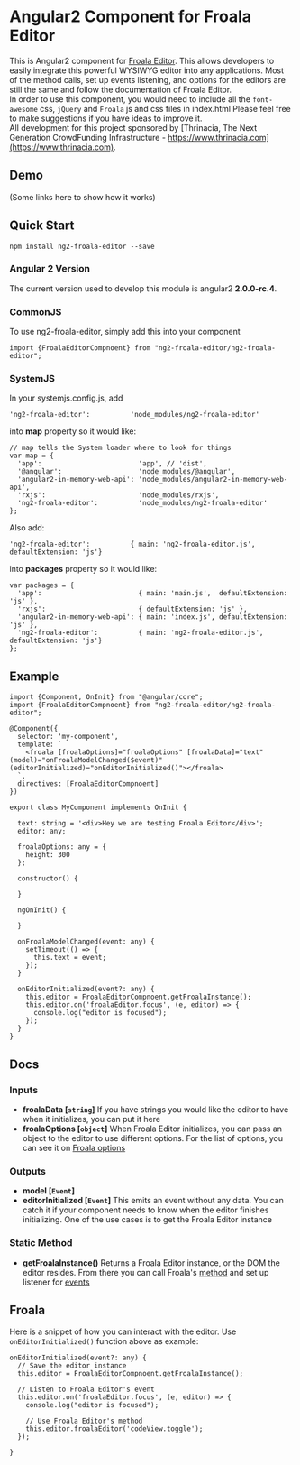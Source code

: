 # Angular2 Component for Froala Editor

This is Angular2 component for [Froala Editor](https://github.com/froala/wysiwyg-editor). This allows developers
to easily integrate this powerful WYSIWYG editor into any applications.
Most of the method calls, set up events listening, and options for the editors are still the same and follow the documentation of Froala Editor.  
In order to use this component, you would need to include all the `font-awesome` css, `jQuery` and `Froala` js and css files in index.html
Please feel free to make suggestions if you have ideas to improve it.  
All development for this project sponsored by [Thrinacia, The Next Generation CrowdFunding Infrastructure - https://www.thrinacia.com](https://www.thrinacia.com).

## Demo

(Some links here to show how it works)

## Quick Start

```
npm install ng2-froala-editor --save
```

### Angular 2 Version

The current version used to develop this module is angular2 **2.0.0-rc.4**.

### CommonJS

To use ng2-froala-editor, simply add this into your component
```
import {FroalaEditorCompnoent} from "ng2-froala-editor/ng2-froala-editor";
```

### SystemJS

In your systemjs.config.js, add  
```
'ng2-froala-editor':          'node_modules/ng2-froala-editor'
```
into **map** property so it would like:
```
// map tells the System loader where to look for things
var map = {
  'app':                        'app', // 'dist',
  '@angular':                   'node_modules/@angular',
  'angular2-in-memory-web-api': 'node_modules/angular2-in-memory-web-api',
  'rxjs':                       'node_modules/rxjs',
  'ng2-froala-editor':          'node_modules/ng2-froala-editor'
};
```
Also add:
```
'ng2-froala-editor':          { main: 'ng2-froala-editor.js', defaultExtension: 'js'}
```
into **packages** property so it would like:  
```
var packages = {
  'app':                        { main: 'main.js',  defaultExtension: 'js' },
  'rxjs':                       { defaultExtension: 'js' },
  'angular2-in-memory-web-api': { main: 'index.js', defaultExtension: 'js' },
  'ng2-froala-editor':          { main: 'ng2-froala-editor.js', defaultExtension: 'js'}
};
```

## Example

```
import {Component, OnInit} from "@angular/core";
import {FroalaEditorCompnoent} from "ng2-froala-editor/ng2-froala-editor";

@Component({
  selector: 'my-component',
  template: `
    <froala [froalaOptions]="froalaOptions" [froalaData]="text" (model)="onFroalaModelChanged($event)" (editorInitialized)="onEditorInitialized()"></froala>
  `,
  directives: [FroalaEditorCompnoent]
})

export class MyComponent implements OnInit {

  text: string = '<div>Hey we are testing Froala Editor</div>';
  editor: any;

  froalaOptions: any = {
    height: 300
  };

  constructor() {

  }

  ngOnInit() {

  }

  onFroalaModelChanged(event: any) {
    setTimeout(() => {
      this.text = event;
    });
  }

  onEditorInitialized(event?: any) {
    this.editor = FroalaEditorCompnoent.getFroalaInstance();
    this.editor.on('froalaEditor.focus', (e, editor) => {
      console.log("editor is focused");
    });
  }
}
```

## Docs

### Inputs
* **froalaData [`string`]** If you have strings you would like the editor to have when it initializes, you can put it here
* **froalaOptions [`object`]** When Froala Editor initializes, you can pass an object to the editor to use different options. 
For the list of options, you can see it on [Froala options](https://www.froala.com/wysiwyg-editor/docs/options)

### Outputs
* **model [`Event`]**
* **editorInitialized [`Event`]** This emits an event without any data. You can catch it if your component needs to know when the editor finishes initializing.
One of the use cases is to get the Froala Editor instance

### Static Method
* **getFroalaInstance()** Returns a Froala Editor instance, or the DOM the editor resides. From there you can call Froala's [method](https://www.froala.com/wysiwyg-editor/docs/methods) and set up listener for [events](https://www.froala.com/wysiwyg-editor/docs/events)

## Froala
Here is a snippet of how you can interact with the editor. 
Use `onEditorInitialized()` function above as example:
```
onEditorInitialized(event?: any) {
  // Save the editor instance
  this.editor = FroalaEditorCompnoent.getFroalaInstance();

  // Listen to Froala Editor's event
  this.editor.on('froalaEditor.focus', (e, editor) => {
    console.log("editor is focused");

    // Use Froala Editor's method
    this.editor.froalaEditor('codeView.toggle');
  });

}
```